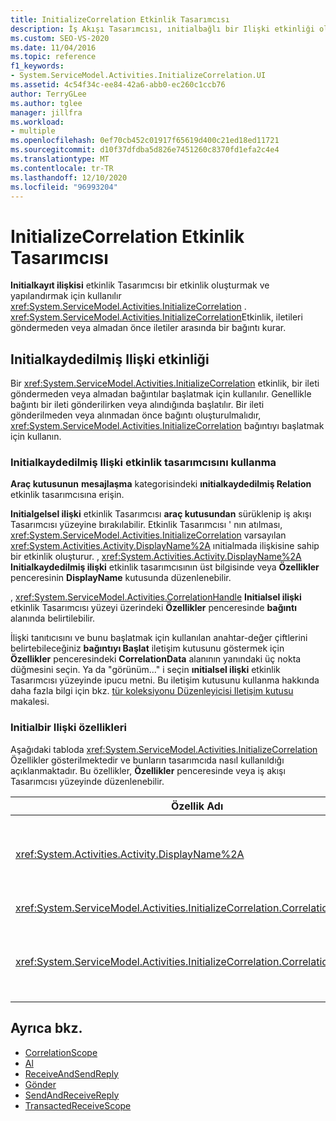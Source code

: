 ```yaml
---
title: InitializeCorrelation Etkinlik Tasarımcısı
description: İş Akışı Tasarımcısı, ınitialbağlı bir Ilişki etkinliği oluşturmak ve yapılandırmak için ınitialkayıt Ilişkisi etkinlik tasarımcısını nasıl kullanabileceğinizi öğrenin.
ms.custom: SEO-VS-2020
ms.date: 11/04/2016
ms.topic: reference
f1_keywords:
- System.ServiceModel.Activities.InitializeCorrelation.UI
ms.assetid: 4c54f34c-ee84-42a6-abb0-ec260c1ccb76
author: TerryGLee
ms.author: tglee
manager: jillfra
ms.workload:
- multiple
ms.openlocfilehash: 0ef70cb452c01917f65619d400c21ed18ed11721
ms.sourcegitcommit: d10f37dfdba5d826e7451260c8370fd1efa2c4e4
ms.translationtype: MT
ms.contentlocale: tr-TR
ms.lasthandoff: 12/10/2020
ms.locfileid: "96993204"
---
```

# <a name="initializecorrelation-activity-designer"></a>InitializeCorrelation Etkinlik Tasarımcısı

**Initialkayıt ilişkisi** etkinlik Tasarımcısı bir etkinlik oluşturmak ve yapılandırmak için kullanılır <xref:System.ServiceModel.Activities.InitializeCorrelation> . <xref:System.ServiceModel.Activities.InitializeCorrelation>Etkinlik, iletileri göndermeden veya almadan önce iletiler arasında bir bağıntı kurar.

## <a name="the-initializecorrelation-activity"></a>Initialkaydedilmiş Ilişki etkinliği

Bir <xref:System.ServiceModel.Activities.InitializeCorrelation> etkinlik, bir ileti göndermeden veya almadan bağıntılar başlatmak için kullanılır. Genellikle bağıntı bir ileti gönderilirken veya alındığında başlatılır. Bir ileti gönderilmeden veya alınmadan önce bağıntı oluşturulmalıdır, <xref:System.ServiceModel.Activities.InitializeCorrelation> bağıntıyı başlatmak için kullanın.

### <a name="using-the-initializecorrelation-activity-designer"></a>Initialkaydedilmiş Ilişki etkinlik tasarımcısını kullanma

**Araç kutusunun** **mesajlaşma** kategorisindeki **ınitialkaydedilmiş Relation** etkinlik tasarımcısına erişin.

**Initialgelsel ilişki** etkinlik Tasarımcısı **araç kutusundan** sürüklenip iş akışı Tasarımcısı yüzeyine bırakılabilir. Etkinlik Tasarımcısı ' nın atılması, <xref:System.ServiceModel.Activities.InitializeCorrelation> varsayılan <xref:System.Activities.Activity.DisplayName%2A> ınitialmada ilişkisine sahip bir etkinlik oluşturur. , <xref:System.Activities.Activity.DisplayName%2A> **Initialkaydedilmiş ilişki** etkinlik tasarımcısının üst bilgisinde veya **Özellikler** penceresinin **DisplayName** kutusunda düzenlenebilir.

, <xref:System.ServiceModel.Activities.CorrelationHandle> **Initialsel ilişki** etkinlik Tasarımcısı yüzeyi üzerindeki **Özellikler** penceresinde **bağıntı** alanında belirtilebilir.

İlişki tanıtıcısını ve bunu başlatmak için kullanılan anahtar-değer çiftlerini belirtebileceğiniz **bağıntıyı Başlat** iletişim kutusunu göstermek için **Özellikler** penceresindeki **CorrelationData** alanının yanındaki üç nokta düğmesini seçin. Ya da "görünüm..." i seçin **ınitialsel ilişki** etkinlik Tasarımcısı yüzeyinde ipucu metni. Bu iletişim kutusunu kullanma hakkında daha fazla bilgi için bkz. [tür koleksiyonu Düzenleyicisi Iletişim kutusu](../workflow-designer/type-collection-editor-dialog-box.md) makalesi.

### <a name="the-initializecorrelation-properties"></a>Initialbir Ilişki özellikleri

Aşağıdaki tabloda <xref:System.ServiceModel.Activities.InitializeCorrelation> Özellikler gösterilmektedir ve bunların tasarımcıda nasıl kullanıldığı açıklanmaktadır. Bu özellikler, **Özellikler** penceresinde veya iş akışı Tasarımcısı yüzeyinde düzenlenebilir.

|Özellik Adı|Gerekli|Kullanım|
|-|--------------|-|
|<xref:System.Activities.Activity.DisplayName%2A>|Yanlış|Etkinliğin kolay adı <xref:System.ServiceModel.Activities.InitializeCorrelation> . Varsayılan değer, ınitialbir Ilişki olur.<br /><br /> Kolay için varsayılan olmayan bir değer kullanılması <xref:System.Activities.Activity.DisplayName%2A> kesinlikle gerekli değildir, ancak önerilir.|
|<xref:System.ServiceModel.Activities.InitializeCorrelation.Correlation%2A>|Yanlış|<xref:System.ServiceModel.Activities.CorrelationHandle>Bağıntı içindeki iş akışı etkinliklerini ilişkilendirmek için kullanılır.|
|<xref:System.ServiceModel.Activities.InitializeCorrelation.CorrelationData%2A>|Yanlış|İletileri iş akışı örneğiyle ilişkilendiren bir bağıntı verileri sözlüğü.<br /><br /> Yapılandırmak için **bağıntıyı Başlat** iletişim kutusunu kullanın <xref:System.ServiceModel.Activities.InitializeCorrelation.CorrelationData%2A> . Bu iletişim kutusunu kullan hakkında daha fazla bilgi için, [tür koleksiyonu Düzenleyicisi Iletişim kutusu](../workflow-designer/type-collection-editor-dialog-box.md) makalesine bakın.|

## <a name="see-also"></a>Ayrıca bkz.

- [CorrelationScope](../workflow-designer/correlationscope-activity-designer.md)
- [Al](../workflow-designer/receive-activity-designer.md)
- [ReceiveAndSendReply](../workflow-designer/receiveandsendreply-template-designer.md)
- [Gönder](../workflow-designer/send-activity-designer.md)
- [SendAndReceiveReply](../workflow-designer/sendandreceivereply-template-designer.md)
- [TransactedReceiveScope](../workflow-designer/transactedreceivescope-activity-designer.md)